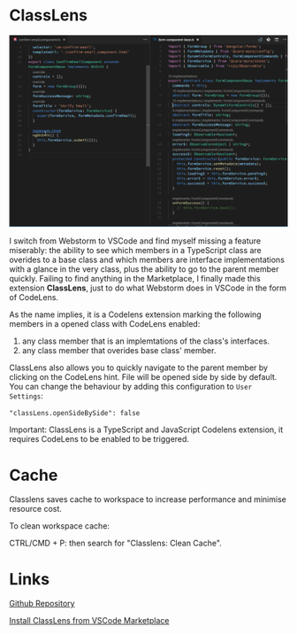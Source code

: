 # ClassLens

![ClassLens](./classlens.gif "Showcase")

I switch from Webstorm to VSCode and find myself missing a feature miserably: the ability to see which members in a TypeScript class are overides to a base class and which members are interface implementations with a glance in the very class, plus the ability to go to the parent member quickly. Failing to find anything in the Marketplace, I finally made this extension **ClassLens**, just to do what Webstorm does in VSCode in the form of CodeLens.

As the name implies, it is a Codelens extension marking the following members in a opened class with CodeLens enabled:

1.  any class member that is an implemtations of the class's interfaces.
2.  any class member that overides base class' member.

ClassLens also allows you to quickly navigate to the parent member by clicking on the CodeLens hint. File will be opened side by side by default. You can change the behaviour by adding this configuration to `User Settings`:

```
"classLens.openSideBySide": false
```

Important: ClassLens is a TypeScript and JavaScript Codelens extension, it requires CodeLens to be enabled to be triggered.

# Cache

Classlens saves cache to workspace to increase performance and minimise resource cost.

To clean workspace cache:

CTRL/CMD + P: then search for "Classlens: Clean Cache".

# Links

[Github Repository](https://github.com/rexebin/classlens)

[Install ClassLens from VSCode Marketplace](https://marketplace.visualstudio.com/items?itemName=rexebin.classlens)
